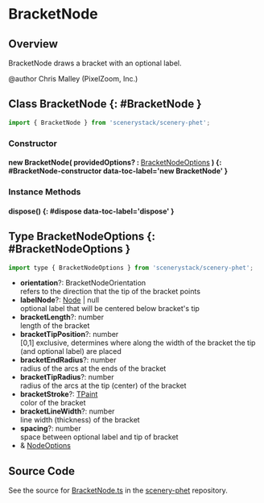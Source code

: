 # BracketNode

## Overview

BracketNode draws a bracket with an optional label.

@author Chris Malley (PixelZoom, Inc.)

## Class BracketNode {: #BracketNode }


```js
import { BracketNode } from 'scenerystack/scenery-phet';
```
### Constructor

#### new BracketNode( providedOptions? : <span style="font-weight: 400;">[BracketNodeOptions](../scenery-phet/BracketNode.md#BracketNodeOptions)</span> ) {: #BracketNode-constructor data-toc-label='new BracketNode' }

### Instance Methods

#### dispose() {: #dispose data-toc-label='dispose' }



## Type BracketNodeOptions {: #BracketNodeOptions }


```js
import type { BracketNodeOptions } from 'scenerystack/scenery-phet';
```


- **orientation**?: BracketNodeOrientation
<br>  refers to the direction that the tip of the bracket points
- **labelNode**?: [Node](../scenery/Node.md) | <span style="color: hsla(calc(var(--md-hue) + 180deg),80%,40%,1);">null</span>
<br>  optional label that will be centered below bracket's tip
- **bracketLength**?: <span style="color: hsla(calc(var(--md-hue) + 180deg),80%,40%,1);">number</span>
<br>  length of the bracket
- **bracketTipPosition**?: <span style="color: hsla(calc(var(--md-hue) + 180deg),80%,40%,1);">number</span>
<br>  [0,1] exclusive, determines where along the width of the bracket the tip (and optional label) are placed
- **bracketEndRadius**?: <span style="color: hsla(calc(var(--md-hue) + 180deg),80%,40%,1);">number</span>
<br>  radius of the arcs at the ends of the bracket
- **bracketTipRadius**?: <span style="color: hsla(calc(var(--md-hue) + 180deg),80%,40%,1);">number</span>
<br>  radius of the arcs at the tip (center) of the bracket
- **bracketStroke**?: [TPaint](../scenery/TPaint.md)
<br>  color of the bracket
- **bracketLineWidth**?: <span style="color: hsla(calc(var(--md-hue) + 180deg),80%,40%,1);">number</span>
<br>  line width (thickness) of the bracket
- **spacing**?: <span style="color: hsla(calc(var(--md-hue) + 180deg),80%,40%,1);">number</span>
<br>  space between optional label and tip of bracket
- &amp; [NodeOptions](../scenery/Node.md#NodeOptions)




## Source Code

See the source for [BracketNode.ts](https://github.com/phetsims/scenery-phet/blob/main/js/BracketNode.ts) in the [scenery-phet](https://github.com/phetsims/scenery-phet) repository.
